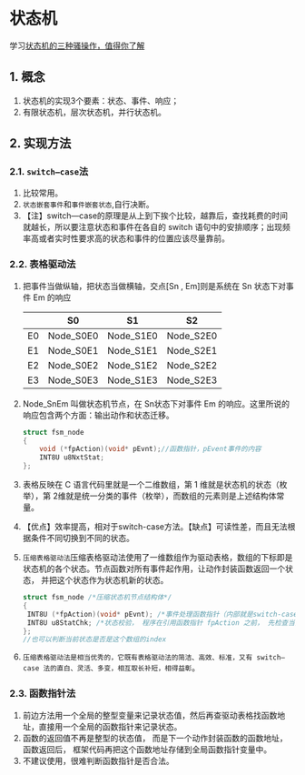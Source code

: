 # 状态机


学习[状态机的三种骚操作，值得你了解](https://mp.weixin.qq.com/s/M4px8oR5M1CgWb4ucfaG9w)

## 1. 概念

1. 状态机的实现3个要素：状态、事件、响应；
2. 有限状态机，层次状态机，并行状态机。

## 2. 实现方法

### 2.1. `switch—case`法

1. 比较常用。
2. `状态嵌套事件`和`事件嵌套状态`,自行决断。
3. 【注】switch—case的原理是从上到下挨个比较，越靠后，查找耗费的时间就越长，所以要注意状态和事件在各自的 switch 语句中的安排顺序；出现频率高或者实时性要求高的状态和事件的位置应该尽量靠前。

### 2.2. 表格驱动法

1. 把事件当做纵轴，把状态当做横轴，交点[Sn , Em]则是系统在 Sn 状态下对事件 Em 的响应

    |     | S0        | S1        | S2        |
    | --- | --------- | --------- | --------- |
    | E0  | Node_S0E0 | Node_S1E0 | Node_S2E0 |
    | E1  | Node_S0E1 | Node_S1E1 | Node_S2E1 |
    | E2  | Node_S0E2 | Node_S1E2 | Node_S2E2 |
    | E3  | Node_S0E3 | Node_S1E3 | Node_S2E3 |

2. Node_SnEm 叫做状态机节点，在 Sn状态下对事件 Em 的响应。这里所说的响应包含两个方面：输出动作和状态迁移。

    ```c
    struct fsm_node
    {
        void (*fpAction)(void* pEvnt);//函数指针，pEvent事件的内容
        INT8U u8NxtStat;
    };
    ```

3. 表格反映在 C 语言代码里就是一个二维数组，第 1 维就是状态机的状态（枚举），第 2维就是统一分类的事件（枚举），而数组的元素则是上述结构体常量。
4. 【优点】效率提高，相对于switch-case方法。【缺点】可读性差，而且无法根据条件不同切换到不同的状态。
5. `压缩表格驱动法`压缩表格驱动法使用了一维数组作为驱动表格，数组的下标即是状态机的各个状态。节点函数对所有事件起作用，让动作封装函数返回一个状态， 并把这个状态作为状态机新的状态。

    ```c
    struct fsm_node /*压缩状态机节点结构体*/
    {
     INT8U (*fpAction)(void* pEvnt); /*事件处理函数指针（内部就是switch-case）,返回一个状态*/
     INT8U u8StatChk; /*状态校验， 程序在引用函数指针 fpAction 之前， 先检查当前状态和当前节点成员 u8CurStat 的值是否一致，一致则认为状态合法，事件正常响应，如果不一致，则认为当前状态非法，转至意外处理，最大限度保证程序运行的安全。*/
    };
    //也可以判断当前状态是否是这个数组的index
    ```

6. `压缩表格驱动法是相当优秀的，它既有表格驱动法的简洁、高效、标准，又有 switch—case 法的直白、灵活、多变，相互取长补短，相得益彰`。

### 2.3. 函数指针法

1. 前边方法用一个全局的整型变量来记录状态值，然后再查驱动表格找函数地址，直接用一个全局的函数指针来记录状态。
2. 函数的返回值不再是整型的状态值， 而是下一个动作封装函数的函数地址， 函数返回后， 框架代码再把这个函数地址存储到全局函数指针变量中。
3. 不建议使用，很难判断函数指针是否合法。


